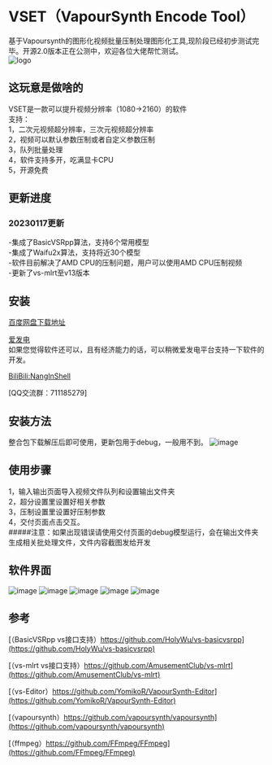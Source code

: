 # VSET（VapourSynth Encode Tool）
基于Vapoursynth的图形化视频批量压制处理图形化工具,现阶段已经初步测试完毕。开源2.0版本正在公测中，欢迎各位大佬帮忙测试。   
![logo](https://user-images.githubusercontent.com/72263191/212935212-516e32a0-5171-4dc0-907e-d5162af4ce2d.png)
## 这玩意是做啥的
VSET是一款可以提升视频分辨率（1080->2160）的软件   
支持：   
1，二次元视频超分辨率，三次元视频超分辨率   
2，视频可以默认参数压制或者自定义参数压制   
3，队列批量处理   
4，软件支持多开，吃满显卡CPU   
5，开源免费   
## 更新进度
### 20230117更新
-集成了BasicVSRpp算法，支持6个常用模型   
-集成了Waifu2x算法，支持将近30个模型   
-软件目前解决了AMD CPU的压制问题，用户可以使用AMD CPU压制视频   
-更新了vs-mlrt至v13版本

## 安装
[百度网盘下载地址](https://pan.baidu.com/s/1Lq1frEIHFmN-mJlWsmmX6g?pwd=Nang)

[爱发电](https://afdian.net/a/NangInShell)   
如果您觉得软件还可以，且有经济能力的话，可以稍微爱发电平台支持一下软件的开发。

[BiliBili:NangInShell](https://space.bilibili.com/335908558)   

[QQ交流群：711185279]
## 安装方法
整合包下载解压后即可使用，更新包用于debug，一般用不到。
![image](https://user-images.githubusercontent.com/72263191/212929996-4cf59811-faef-4b57-b3a7-543986414e5a.png)

## 使用步骤   
1，输入输出页面导入视频文件队列和设置输出文件夹   
2，超分设置里设置好相关参数   
3，压制设置里设置好压制参数   
4，交付页面点击交互。   
#####注意：如果出现错误请使用交付页面的debug模型运行，会在输出文件夹生成相关批处理文件，文件内容截图发给开发

## 软件界面
![image](https://user-images.githubusercontent.com/72263191/212924504-eebf637b-c327-4b33-bcfb-e4dbe00e5862.png "软件主界面")
![image](https://user-images.githubusercontent.com/72263191/212927595-b094dfcb-ccde-4c7f-b37a-53dd921e1605.png)
![image](https://user-images.githubusercontent.com/72263191/212927649-bd8afe86-3e64-410f-9237-34ddd9093d2f.png)
![image](https://user-images.githubusercontent.com/72263191/212927683-23b31165-a1a3-4bac-bc36-838fab097004.png)
![image](https://user-images.githubusercontent.com/72263191/212927706-d8b9b500-6c46-4b37-a7f0-23afb50e66df.png)

## 参考
[（BasicVSRpp vs接口支持）https://github.com/HolyWu/vs-basicvsrpp](https://github.com/HolyWu/vs-basicvsrpp)

[（vs-mlrt vs接口支持）https://github.com/AmusementClub/vs-mlrt](https://github.com/AmusementClub/vs-mlrt)

[（vs-Editor）https://github.com/YomikoR/VapourSynth-Editor](https://github.com/YomikoR/VapourSynth-Editor)

[（vapoursynth）https://github.com/vapoursynth/vapoursynth](https://github.com/vapoursynth/vapoursynth)

[（ffmpeg）https://github.com/FFmpeg/FFmpeg](https://github.com/FFmpeg/FFmpeg)
